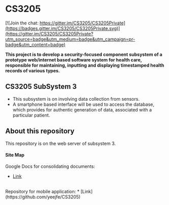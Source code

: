 # CS3205

[![Join the chat: https://gitter.im/CS3205/CS3205Private](https://badges.gitter.im/CS3205/CS3205Private.svg)](https://gitter.im/CS3205/CS3205Private?utm_source=badge&utm_medium=badge&utm_campaign=pr-badge&utm_content=badge)

**This project is to develop a security-focused component subsystem of a prototype web/internet based software system for health care, responsible for maintaining, inputting and displaying timestamped health records of various types.**

## CS3205 SubSystem 3
* This subsystem is on involving data collection from sensors.
* A smartphone based interface will be used to access the database, which provides for authentic generation of data, associated with a particular patient.

## About this repository
This repository is on the web server of subsystem 3.

#### Site Map
Google Docs for consolidating documents:
* [Link](https://drive.google.com/drive/folders/0BwBeSTZ7ylMeUHNheHJrUE9PejA)
<br/>
Repository for mobile application:
* [Link](https://github.com/yeejfe/CS3205)
